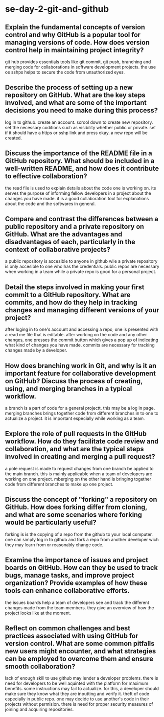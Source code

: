 # se-day-2-git-and-github
## Explain the fundamental concepts of version control and why GitHub is a popular tool for managing versions of code. How does version control help in maintaining project integrity?
git hub provides essentials tools like git commit, git push, branching and merging code for collaborations in software development projects. the use os sshps helps to secure the code from unauthorized eyes.
## Describe the process of setting up a new repository on GitHub. What are the key steps involved, and what are some of the important decisions you need to make during this process?
log in to github. create an account. scrool down to create new repository. set the necessary coditions such as visibility whether public or private. set if it should have a https or sshp link and press okay. a new repo will be created.
## Discuss the importance of the README file in a GitHub repository. What should be included in a well-written README, and how does it contribute to effective collaboration?
the read file is used to explain details about the code one is working on. its serves the purpose of informing fellow developers in a project about the changes you have made. it is a good collaboration tool for explanations about the code and the softwares in general.
## Compare and contrast the differences between a public repository and a private repository on GitHub. What are the advantages and disadvantages of each, particularly in the context of collaborative projects?
a public repository is accesible to anyone in github wile a private repository is only accesible to one who has the credentials. public repos are necessary when working in a team while a private repo is good for a personal project.
## Detail the steps involved in making your first commit to a GitHub repository. What are commits, and how do they help in tracking changes and managing different versions of your project?
after loging in to one's account and accessing a repo, one is presented with a read me file that is editable. after working on the code and any other changes, one presses the commit button which gives a pop up of indicating what kind of changes you have made. commits are necessary for tracking changes made by a developer.
## How does branching work in Git, and why is it an important feature for collaborative development on GitHub? Discuss the process of creating, using, and merging branches in a typical workflow.
a branch is a part of code for a general projectt. this may be a log in page. merging branches brings together code from different branches in to one to actualize a project. it is important especially while working as a team.
## Explore the role of pull requests in the GitHub workflow. How do they facilitate code review and collaboration, and what are the typical steps involved in creating and merging a pull request?
a pole request is made to request changes from one branch be applied to the main branch. this is mainly applicable when a team of developers are working on one project. mberging on the other hand is bringing together code from different branches to make up one project.
## Discuss the concept of "forking" a repository on GitHub. How does forking differ from cloning, and what are some scenarios where forking would be particularly useful?
forking is is the copying of a repo from the github to your local computer. one can simply log in to github and fork a repo from another developer wich they may learn from or reasonably change code.
## Examine the importance of issues and project boards on GitHub. How can they be used to track bugs, manage tasks, and improve project organization? Provide examples of how these tools can enhance collaborative efforts.
the issues boards help a team of developers see and track the different changes made from the team members. they give an overview of how the project looks like at the moment.
## Reflect on common challenges and best practices associated with using GitHub for version control. What are some common pitfalls new users might encounter, and what strategies can be employed to overcome them and ensure smooth collaboration?
lack of enough skill to use github may lender a developer problems. there is need for developers to be well aquinted  with the platform for maximum benefits. some instructions may fail to actualize. for this, a developer should make sure they know what they are inputting and verify it.  theft of code especially in public repo. one may decide to use another's code in their projects without permision. there is need for proper security measures of joining and acquiring repositories.
